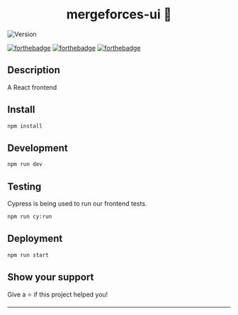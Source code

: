 <h1 align="center">mergeforces-ui 👋</h1>
<p>
  <img alt="Version" src="https://img.shields.io/badge/version-0.1.0-blue.svg?cacheSeconds=2592000" />
</p>

[![forthebadge](https://forthebadge.com/images/badges/made-with-javascript.svg)](https://forthebadge.com)
[![forthebadge](https://forthebadge.com/images/badges/no-ragrets.svg)](https://forthebadge.com)
[![forthebadge](https://forthebadge.com/images/badges/60-percent-of-the-time-works-every-time.svg)](https://forthebadge.com)

## Description

A React frontend

## Install

```sh
npm install
```

## Development

```sh
npm run dev
```

## Testing

Cypress is being used to run our frontend tests.

```sh
npm run cy:run
```

## Deployment

```sh
npm run start
```

## Show your support

Give a ⭐️ if this project helped you!

---
